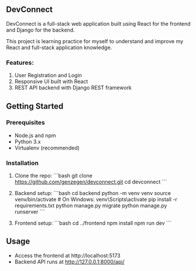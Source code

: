## DevConnect

DevConnect is a full-stack web application built using React for the frontend and Django for the backend.

This project is learning practice for myself to understand and improve my React and full-stack application knowledge.

### Features:
1. User Registration and Login
2. Responsive UI built with React
3. REST API backend with Django REST framework

## Getting Started
### Prerequisites
- Node.js and npm
- Python 3.x
- Virtualenv (recommended)

### Installation

1. Clone the repo:
   \`\`\`bash
   git clone https://github.com/genzegen/devconnect.git
   cd devconnect
   \`\`\`

2. Backend setup:
   \`\`\`bash
   cd backend
   python -m venv venv
   source venv/bin/activate  # On Windows: venv\Scripts\activate
   pip install -r requirements.txt
   python manage.py migrate
   python manage.py runserver
   \`\`\`

3. Frontend setup:
   \`\`\`bash
   cd ../frontend
   npm install
   npm run dev
   \`\`\`

## Usage
- Access the frontend at http://localhost:5173
- Backend API runs at http://127.0.0.1:8000/api/